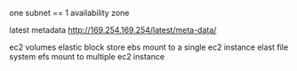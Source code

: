 one subnet == 1 availability zone 

latest metadata
http://169.254.169.254/latest/meta-data/

ec2 volumes 
elastic block store ebs mount to a single ec2 instance
elast file system efs mount to multiple ec2 instance


